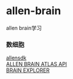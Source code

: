 # allen-brain  
allen brain学习  
### 数细胞  
[allensdk](http://alleninstitute.github.io/AllenSDK/_static/examples/nb/mouse_connectivity.html#Generating-a-Projection-Matrix)    
[ALLEN BRAIN ATLAS API](http://help.brain-map.org/display/celltypes/API)  
[BRAIN EXPLORER](http://help.brain-map.org/display/devmouse/Brain+Explorer)
 
